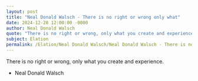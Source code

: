 ```yaml
---
layout: post
title: "Neal Donald Walsch - There is no right or wrong only what"
date: 2024-12-28 12:00:00 -0000
author: Neal Donald Walsch
quote: "There is no right or wrong, only what you create and experience."
subject: Elation
permalink: /Elation/Neal Donald Walsch/Neal Donald Walsch - There is no right or wrong only what
---
```


There is no right or wrong, only what you create and experience.

- Neal Donald Walsch
